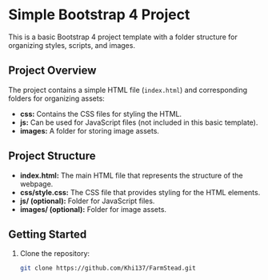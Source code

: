 # Simple Bootstrap 4 Project

This is a basic Bootstrap 4 project template with a folder structure for organizing styles, scripts, and images.

## Project Overview

The project contains a simple HTML file (`index.html`) and corresponding folders for organizing assets:

- **css:** Contains the CSS files for styling the HTML.
- **js:** Can be used for JavaScript files (not included in this basic template).
- **images:** A folder for storing image assets.

## Project Structure

- **index.html:** The main HTML file that represents the structure of the webpage.
- **css/style.css:** The CSS file that provides styling for the HTML elements.
- **js/ (optional):** Folder for JavaScript files.
- **images/ (optional):** Folder for image assets.

## Getting Started

1. Clone the repository:

   ```bash
   git clone https://github.com/Khi137/FarmStead.git
